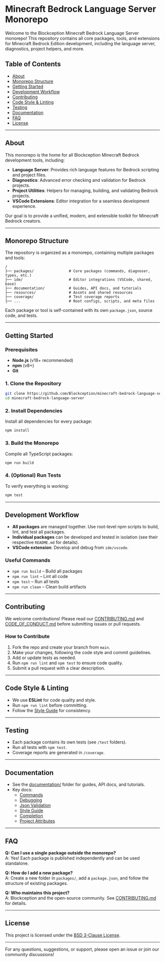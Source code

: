 
# Minecraft Bedrock Language Server Monorepo

Welcome to the Blockception Minecraft Bedrock Language Server monorepo! This repository contains all core packages, tools, and extensions for Minecraft Bedrock Edition development, including the language server, diagnostics, project helpers, and more.

## Table of Contents

- [About](#about)
- [Monorepo Structure](#monorepo-structure)
- [Getting Started](#getting-started)
- [Development Workflow](#development-workflow)
- [Contributing](#contributing)
- [Code Style & Linting](#code-style--linting)
- [Testing](#testing)
- [Documentation](#documentation)
- [FAQ](#faq)
- [License](#license)

---

## About

This monorepo is the home for all Blockception Minecraft Bedrock development tools, including:

- **Language Server**: Provides rich language features for Bedrock scripting and project files.
- **Diagnostics**: Advanced error checking and validation for Bedrock projects.
- **Project Utilities**: Helpers for managing, building, and validating Bedrock projects.
- **VSCode Extensions**: Editor integration for a seamless development experience.

Our goal is to provide a unified, modern, and extensible toolkit for Minecraft Bedrock creators.

---

## Monorepo Structure

The repository is organized as a monorepo, containing multiple packages and tools:

```
/
├── packages/                # Core packages (commands, diagnoser, types, etc.)
├── ide/                     # Editor integrations (VSCode, shared, base)
├── documentation/           # Guides, API docs, and tutorials
├── resources/               # Assets and shared resources
├── coverage/                # Test coverage reports
├── ...                      # Root configs, scripts, and meta files
```

Each package or tool is self-contained with its own `package.json`, source code, and tests.

---

## Getting Started

### Prerequisites

- **Node.js** (v18+ recommended)
- **npm** (v8+)
- **Git**

### 1. Clone the Repository

```sh
git clone https://github.com/Blockception/minecraft-bedrock-language-server.git
cd minecraft-bedrock-language-server
```

### 2. Install Dependencies

Install all dependencies for every package:

```sh
npm install
```

### 3. Build the Monorepo

Compile all TypeScript packages:

```sh
npm run build
```

### 4. (Optional) Run Tests

To verify everything is working:

```sh
npm test
```

---

## Development Workflow

- **All packages** are managed together. Use root-level npm scripts to build, lint, and test all packages.
- **Individual packages** can be developed and tested in isolation (see their respective `README.md` for details).
- **VSCode extension**: Develop and debug from `ide/vscode`.

### Useful Commands

- `npm run build` – Build all packages
- `npm run lint` – Lint all code
- `npm test` – Run all tests
- `npm run clean` – Clean build artifacts

---

## Contributing

We welcome contributions! Please read our [CONTRIBUTING.md](CONTRIBUTING.md) and [CODE_OF_CONDUCT.md](CODE_OF_CONDUCT.md) before submitting issues or pull requests.

### How to Contribute

1. Fork the repo and create your branch from `main`.
2. Make your changes, following the code style and commit guidelines.
3. Add or update tests as needed.
4. Run `npm run lint` and `npm test` to ensure code quality.
5. Submit a pull request with a clear description.

---

## Code Style & Linting

- We use **ESLint** for code quality and style.
- Run `npm run lint` before committing.
- Follow the [Style Guide](documentation/Style%20Guide.md) for consistency.

---

## Testing

- Each package contains its own tests (see `/test` folders).
- Run all tests with `npm test`.
- Coverage reports are generated in `/coverage`.

---

## Documentation

- See the [documentation/](documentation/) folder for guides, API docs, and tutorials.
- Key docs:
	- [Commands](documentation/Commands.md)
	- [Debugging](documentation/Debugging.md)
	- [Json Validation](documentation/Json%20Validation.md)
	- [Style Guide](documentation/Style%20Guide.md)
	- [Completion](documentation/completion/Mcfunctions.md)
	- [Project Attributes](documentation/project/MCAttributes.md)

---

## FAQ

**Q: Can I use a single package outside the monorepo?**  
A: Yes! Each package is published independently and can be used standalone.

**Q: How do I add a new package?**  
A: Create a new folder in `packages/`, add a `package.json`, and follow the structure of existing packages.

**Q: Who maintains this project?**  
A: Blockception and the open-source community. See [CONTRIBUTING.md](CONTRIBUTING.md) for details.

---

## License

This project is licensed under the [BSD 3-Clause License](LICENSE).

---

For any questions, suggestions, or support, please open an issue or join our community discussions!
